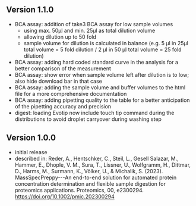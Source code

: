 
## Version 1.1.0

-   BCA assay: addition of take3 BCA assay for low sample volumes
    -   using max. 50µl and min. 25µl as total dilution volume
    -   allowing dilution up to 50 fold
    -   sample volume for dilution is calculated in balance (e.g. 5 µl in 25µl total volume = 5 fold dilution / 2 µl in 50 µl total volume = 25 fold dilution)
-   BCA assay: adding hard coded standard curve in the analysis for a better comparison of the measurement
-   BCA assay: show error when sample volume left after dilution is to low; also hide download bar in that case
-   BCA assay: adding the sample volume and buffer volumes to the html file for a more comprehensive documentation
-   BCA assay: adding pipetting quality to the table for a better anticipation of the pipetting accuracy and precision
-   digest: loading Evotip now include touch tip command during the distributions to avoid droplet carryover during washing step

## Version 1.0.0

-   initial release
-   described in: Reder, A., Hentschker, C., Steil, L., Gesell Salazar, M., Hammer, E., Dhople, V. M., Sura, T., Lissner, U., Wolfgramm, H., Dittmar, D., Harms, M., Surmann, K., Völker, U., & Michalik, S. (2023). MassSpecPreppy---An end-to-end solution for automated protein concentration determination and flexible sample digestion for proteomics applications. Proteomics, 00, e2300294. https://doi.org/10.1002/pmic.202300294
